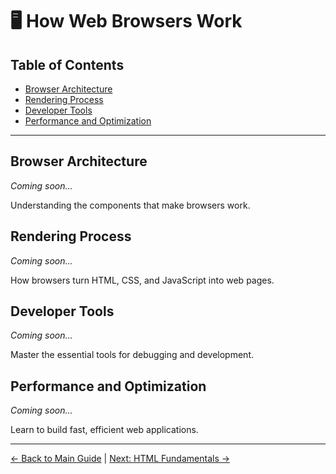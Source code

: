 # 🖥️ How Web Browsers Work

## Table of Contents
- [Browser Architecture](#browser-architecture)
- [Rendering Process](#rendering-process)
- [Developer Tools](#developer-tools)
- [Performance and Optimization](#performance-and-optimization)

---

## Browser Architecture

*Coming soon...*

Understanding the components that make browsers work.

## Rendering Process

*Coming soon...*

How browsers turn HTML, CSS, and JavaScript into web pages.

## Developer Tools

*Coming soon...*

Master the essential tools for debugging and development.

## Performance and Optimization

*Coming soon...*

Learn to build fast, efficient web applications.

---

[← Back to Main Guide](readme.md) | [Next: HTML Fundamentals →](html-fundamentals.md)